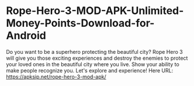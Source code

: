 # Rope-Hero-3-MOD-APK-Unlimited-Money-Points-Download-for-Android
Do you want to be a superhero protecting the beautiful city? Rope Hero 3 will give you those exciting experiences and destroy the enemies to protect your loved ones in the beautiful city where you live. Show your ability to make people recognize you. Let's explore and experience! Here URL: https://apksip.net/rope-hero-3-mod-apk/
